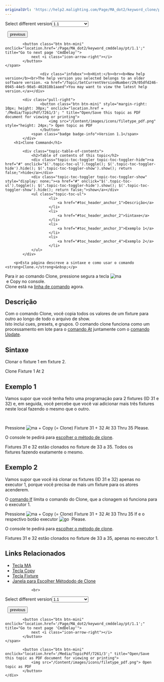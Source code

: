 ```yaml
---
originalUrl: 'https://help2.malighting.com/Page/MA_dot2/keyword_clone/pt/1.1'
---
```


<div class="topic-navigation">

<div class="pull-right">
	<span class="pull-left">


<div class="pull-left">
<form action="/Topic/SetCurrentVersionNumber" class="form-inline" id="frmTagSelector" method="post">	<span class="form-mini">
		<div class="input-prepend"><span class="add-on">Select different version</span><select autocomplete="off" id="versionNumberId" name="versionNumberId" onchange="$(this).closest('#frmTagSelector').submit();" style="width: 120px;"><option value="">- latest -</option>
<option selected="selected" value="3">1.1</option>
<option value="7">1.2</option>
<option value="12">1.3</option>
<option value="16">1.5</option>
<option value="29">1.9</option>
</select></div>
		<input data-val="true" data-val-number="The field Int32 must be a number." data-val-required="The Int32 field is required." id="ProductId" name="ProductId" type="hidden" value="7">
		<input id="CurrentGuid" name="CurrentGuid" type="hidden" value="05dfd246-0945-44e5-90a5-402818b1aaed">
	</span>
</form></div>&nbsp;	</span>
	<span class="pull-right" style="white-space: nowrap;">
			<button class="btn btn-mini" onclick="location.href='/Page/MA_dot2/keyword_call/pt/1.1'; " title="Go to previous page 'Call'">
				<i class="icon-arrow-left"></i> previous
			</button>

			<button class="btn btn-mini" onclick="location.href='/Page/MA_dot2/keyword_cmddelay/pt/1.1';" title="Go to next page 'CmdDelay'">
				next <i class="icon-arrow-right"></i> 
			</button>
	</span>
</div>
<div class="clear-fix" style="margin-bottom: 10px"></div>
</div>

					<div class="infobox"><b>Hint:</b><br><b>New help version</b><br>The help version you selected belongs to an older software version. <a href="/Topic/SetCurrentVersionNumber/29/05dfd246-0945-44e5-90a5-402818b1aaed">You may want to view the latest help version.</a></div>

			<div class="pull-right">
					<button class="btn btn-mini" style="margin-right: 10px; height: 30px;" onclick="location.href = '/Media/TopicPdf/7261/3'; " title="Open/Save this topic as PDF document for viewing or printing">
						<img src="/Content/images/icons/filetype_pdf.png" style="height: 24px;"> Open topic as PDF
					</button>
				<span class="badge badge-info">Version 1.1</span>
			</div>
		<h1>Clone Command</h1>

			<div class="topic-table-of-contents">
				<h2>Table of contents of this topic</h2>
				<div class="topic-toc-toggler topic-toc-toggler-hide"><a href="#" onclick="$('.topic-toc-ul').toggle(); $('.topic-toc-toggler-hide').hide(); $('.topic-toc-toggler-show').show(); return false;">hide</a></div>
				<div class="topic-toc-toggler topic-toc-toggler-show" style="display: none;"><a href="#" onclick="$('.topic-toc-ul').toggle(); $('.topic-toc-toggler-hide').show(); $('.topic-toc-toggler-show').hide(); return false;">show</a></div>
				<ul class="topic-toc-ul">
						<li>
							<a href="#toc_header_anchor_1">Descrição</a>
						</li>
						<li>
							<a href="#toc_header_anchor_2">Sintaxe</a>
						</li>
						<li>
							<a href="#toc_header_anchor_3">Exemplo 1</a>
						</li>
						<li>
							<a href="#toc_header_anchor_4">Exemplo 2</a>
						</li>
				</ul>
			</div>

		<p>Esta página descreve a sintaxe e como usar o comando <strong>Clone.</strong>&nbsp;</p>

<p>Para ir ao comando Clone, pressione segura a tecla&nbsp;<span class="hardkey"><img alt="ma" src="/Media/Mlg/ma.png"></span>&nbsp;e&nbsp;<span class="hardkey">Copy</span>&nbsp;no&nbsp;console.<br>
Clone está na&nbsp;<a href="/Topic/330c5d26-3bcd-4d9c-a448-d89cc7a6d5f1">linha de comando</a>&nbsp;agora.</p>

<a name="toc_header_anchor_1" id="toc_header_anchor_1" class="topic-toc-item"></a><h2>Descrição</h2>

<p>Com o comando Clone, você copia todos os valores de um fixture para outro ao longo de todo o arquivo de show.<br>
Isto inclui cues, presets, e grupos. O comando clone funciona como um processamento em lote para o&nbsp;<a href="/Topic/47efc201-7d5c-43c5-b59c-aa2a54e090df">comando At</a>&nbsp;juntamente com o&nbsp;<a href="/Topic/b35e16e8-36c4-4dad-b6c0-0af9111adc75">comando Update</a>.</p>

<a name="toc_header_anchor_2" id="toc_header_anchor_2" class="topic-toc-item"></a><h2>Sintaxe</h2>

<p>Clonar o&nbsp;fixture 1 em&nbsp;fixture 2.</p>

<div class="cl_input">Clone Fixture 1 At 2</div>

<a name="toc_header_anchor_3" id="toc_header_anchor_3" class="topic-toc-item"></a><h2>Exemplo 1</h2>

<p>Vamos supor que você tenha feito uma programação para 2 fixtures&nbsp;(ID 31 e 32) e, em seguida, você percebe que você vai adicionar mais três fixtures neste local fazendo o mesmo que o outro.</p>

<p><img alt="" src="/Media/Image/Dot2_Commands_Clone01_1-0.PNG"> <img alt="" src="/Media/Image/Dot2_Commands_Clone02_1-0.PNG"></p>

<p>Pressione&nbsp;<span class="hardkey"><img alt="ma" src="/Media/Mlg/ma.png"></span> + <span class="hardkey">Copy</span> (= Clone) <span class="hardkey">Fixture</span> <span class="hardkey">31</span> <span class="hardkey">+</span> <span class="hardkey">32</span> <span class="hardkey">At</span> <span class="hardkey">33</span> <span class="hardkey">Thru</span> <span class="hardkey">35</span> <span class="hardkey">Please</span>.</p>

<p>O console te pedirá para&nbsp;<a href="/Topic/d7d95a17-f797-4bab-b65c-3feb192bf1f3">escolher o método de clone</a>.</p>

<p>Fixtures 31 e 32 estão clonados no fixture&nbsp;de 33 a 35. Todos os fixtures&nbsp;fazendo exatamente o mesmo.</p>

<a name="toc_header_anchor_4" id="toc_header_anchor_4" class="topic-toc-item"></a><h2>Exemplo 2</h2>

<p>Vamos supor que você irá clonar os fixtures (ID 31 e 32) apenas no executor 1, porque você precisa de mais um fixture para os atores acenderem.</p>

<p>O&nbsp;<a href="/Topic/f0c1544b-bbc8-4273-87eb-84a35b970063">comando If</a>&nbsp;limita o comando do Clone, que a clonagem só funciona para o executor 1.</p>

<p>Pressione&nbsp;<span class="hardkey"><img alt="ma" src="/Media/Mlg/ma.png"></span> + <span class="hardkey">Copy</span> (= Clone) <span class="hardkey">Fixture</span> <span class="hardkey">31</span> <span class="hardkey">+</span> <span class="hardkey">32</span> <span class="hardkey">At</span> <span class="hardkey">33</span> <span class="hardkey">Thru</span> <span class="hardkey">35</span> <span class="hardkey">If</span> e o respectivo botão executor​ <span class="hardkey"><img alt="go" src="/Media/Mlg/go_1.png"></span>&nbsp; <span class="hardkey">Please</span>.</p>

<p>O console te pedirá para&nbsp;<a href="/Topic/d7d95a17-f797-4bab-b65c-3feb192bf1f3">escolher o método de clone</a>.</p>

<p>Fixtures 31 e 32 estão clonados no&nbsp;fixture&nbsp;de 33 a 35, apenas no executor 1.</p>

<a name="toc_header_anchor_5" id="toc_header_anchor_5" class="topic-toc-item"></a><h2>Links Relacionados</h2>

<ul>
	<li><a href="/Topic/204e781e-986f-4c9a-8af9-0022186dc7aa">Tecla MA</a></li>
	<li><a href="/Topic/4d177693-cdbd-4c33-a97d-3ca8a4740ecb">Tecla Copy</a></li>
	<li><a href="/Topic/73947b85-e964-42f3-9c73-fb8a8569c8de">Tecla Fixture</a></li>
	<li><a href="/Topic/d7d95a17-f797-4bab-b65c-3feb192bf1f3">Janela para Escolher Métododo de Clone</a></li>
</ul>


				<br>
<div class="topic-navigation">

<div class="pull-right">
	<span class="pull-left">


<div class="pull-left">
<form action="/Topic/SetCurrentVersionNumber" class="form-inline" id="frmTagSelector" method="post">	<span class="form-mini">
		<div class="input-prepend"><span class="add-on">Select different version</span><select autocomplete="off" id="versionNumberId" name="versionNumberId" onchange="$(this).closest('#frmTagSelector').submit();" style="width: 120px;"><option value="">- latest -</option>
<option selected="selected" value="3">1.1</option>
<option value="7">1.2</option>
<option value="12">1.3</option>
<option value="16">1.5</option>
<option value="29">1.9</option>
</select></div>
		<input data-val="true" data-val-number="The field Int32 must be a number." data-val-required="The Int32 field is required." id="ProductId" name="ProductId" type="hidden" value="7">
		<input id="CurrentGuid" name="CurrentGuid" type="hidden" value="05dfd246-0945-44e5-90a5-402818b1aaed">
	</span>
</form></div>&nbsp;	</span>
	<span class="pull-right" style="white-space: nowrap;">
			<button class="btn btn-mini" onclick="location.href='/Page/MA_dot2/keyword_call/pt/1.1'; " title="Go to previous page 'Call'">
				<i class="icon-arrow-left"></i> previous
			</button>

			<button class="btn btn-mini" onclick="location.href='/Page/MA_dot2/keyword_cmddelay/pt/1.1';" title="Go to next page 'CmdDelay'">
				next <i class="icon-arrow-right"></i> 
			</button>
	</span>
</div>
	<div class="clear-fix"></div>
	<div class="pull-right">
	
			<button class="btn btn-mini" onclick="location.href='/Media/TopicPdf/7261/3';" title="Open/Save this topic as PDF document for viewing or printing">
				<img src="/Content/images/icons/filetype_pdf.png"> Open topic as PDF
			</button>
	</div>
<div class="clear-fix" style="margin-bottom: 10px"></div>
</div>

	
